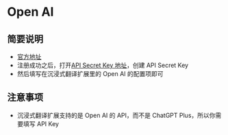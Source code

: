 # Open AI

## 简要说明

- [官方地址](https://openai.com/api/)
- 注册成功之后，打开[API Secret Key 地址](https://platform.openai.com/account/api-keys)，创建 API Secret Key
- 然后填写在沉浸式翻译扩展里的 Open AI 的配置项即可

## 注意事项

- 沉浸式翻译扩展支持的是 Open AI 的 API，而不是 ChatGPT Plus，所以你需要填写 API Key
